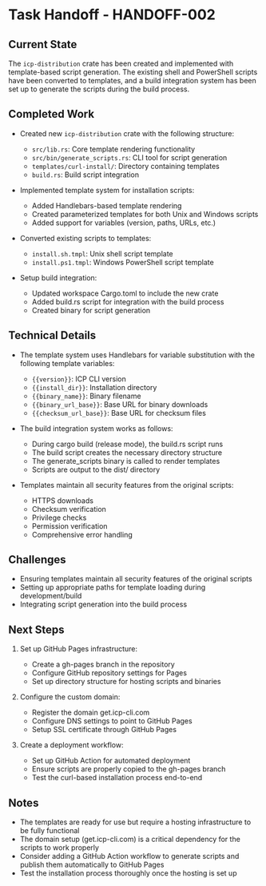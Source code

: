 # Task Handoff - HANDOFF-002

## Current State

The `icp-distribution` crate has been created and implemented with template-based script generation. The existing shell and PowerShell scripts have been converted to templates, and a build integration system has been set up to generate the scripts during the build process.

## Completed Work

- Created new `icp-distribution` crate with the following structure:

  - `src/lib.rs`: Core template rendering functionality
  - `src/bin/generate_scripts.rs`: CLI tool for script generation
  - `templates/curl-install/`: Directory containing templates
  - `build.rs`: Build script integration

- Implemented template system for installation scripts:

  - Added Handlebars-based template rendering
  - Created parameterized templates for both Unix and Windows scripts
  - Added support for variables (version, paths, URLs, etc.)

- Converted existing scripts to templates:

  - `install.sh.tmpl`: Unix shell script template
  - `install.ps1.tmpl`: Windows PowerShell script template

- Setup build integration:
  - Updated workspace Cargo.toml to include the new crate
  - Added build.rs script for integration with the build process
  - Created binary for script generation

## Technical Details

- The template system uses Handlebars for variable substitution with the following template variables:

  - `{{version}}`: ICP CLI version
  - `{{install_dir}}`: Installation directory
  - `{{binary_name}}`: Binary filename
  - `{{binary_url_base}}`: Base URL for binary downloads
  - `{{checksum_url_base}}`: Base URL for checksum files

- The build integration system works as follows:

  - During cargo build (release mode), the build.rs script runs
  - The build script creates the necessary directory structure
  - The generate_scripts binary is called to render templates
  - Scripts are output to the dist/ directory

- Templates maintain all security features from the original scripts:
  - HTTPS downloads
  - Checksum verification
  - Privilege checks
  - Permission verification
  - Comprehensive error handling

## Challenges

- Ensuring templates maintain all security features of the original scripts
- Setting up appropriate paths for template loading during development/build
- Integrating script generation into the build process

## Next Steps

1. Set up GitHub Pages infrastructure:

   - Create a gh-pages branch in the repository
   - Configure GitHub repository settings for Pages
   - Set up directory structure for hosting scripts and binaries

2. Configure the custom domain:

   - Register the domain get.icp-cli.com
   - Configure DNS settings to point to GitHub Pages
   - Setup SSL certificate through GitHub Pages

3. Create a deployment workflow:
   - Set up GitHub Action for automated deployment
   - Ensure scripts are properly copied to the gh-pages branch
   - Test the curl-based installation process end-to-end

## Notes

- The templates are ready for use but require a hosting infrastructure to be fully functional
- The domain setup (get.icp-cli.com) is a critical dependency for the scripts to work properly
- Consider adding a GitHub Action workflow to generate scripts and publish them automatically to GitHub Pages
- Test the installation process thoroughly once the hosting is set up
